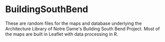 # BuildingSouthBend

These are random files for the maps and database underlying the Architecture Library of Notre Dame's Building South Bend Project.
Most of the maps are built in Leaflet with data processing in R.
